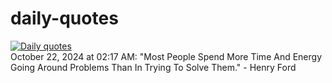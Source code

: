 # daily-quotes
[![Daily quotes](https://github.com/ceepu8/daily-quotes/actions/workflows/daily-quote.yml/badge.svg)](https://github.com/ceepu8/daily-quotes/actions/workflows/daily-quote.yml)<br/>
October 22, 2024 at 02:17 AM: "Most People Spend More Time And Energy Going Around Problems Than In Trying To Solve Them." - Henry Ford
